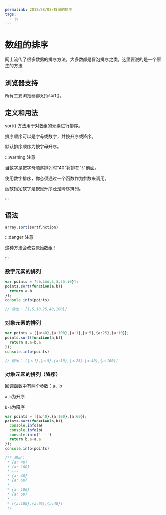 ```yaml
---
permalink: 2018/08/08/数组的排序
tags:
  - js
---
```

# 数组的排序

网上流传了很多数据的排序方法，大多数都是冒泡排序之类，这里要说的是一个原生的方法

## 浏览器支持

所有主要浏览器都支持sort()。

## 定义和用法

sort() 方法用于对数组的元素进行排序。

排序顺序可以是字母或数字，并按升序或降序。

默认排序顺序为按字母升序。

:::warning 注意

当数字是按字母顺序排列时"40"将排在"5"前面。

使用数字排序，你必须通过一个函数作为参数来调用。

函数指定数字是按照升序还是降序排列。

:::

## 语法

```js
array.sort(sortfunction)
```

:::danger 注意

这种方法会改变原始数组！

:::

### 数字元素的排列

```js
var points = [40,100,1,5,25,10}];
points.sort(function(a,b){
  return a-b
});
console.info(points)

// 输出： [1,5,10,25,40,100}]
```

### 对象元素的排列

```js
var points = [{a:40},{a:100},{a:1},{a:5},{a:25},{a:10}];
points.sort(function(a,b){
  return a.a-b.a
});
console.info(points)

// 输出： [{a:1},{a:5},{a:10},{a:25},{a:40},{a:100}]
```

### 对象元素的排列（降序）

回调函数中有两个参数：a、b

`a-b`为升序

`b-a`为降序

```js
var points = [{a:40},{a:100},{a:60}];
points.sort(function(a,b){
  console.info(a)
  console.info(b)
  console.info('---')
  return b.a-a.a
});
console.info(points)

/** 输出：
 * {a: 40}
 * {a: 100}
 * ---
 * {a: 40}
 * {a: 60}
 * ---
 * {a: 100}
 * {a: 60}
 * ---
 * [{a:100},{a:60},{a:40}]
 */
```
